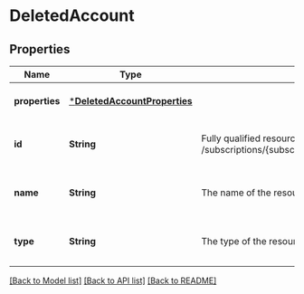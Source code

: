 # DeletedAccount


## Properties
Name | Type | Description | Notes
------------ | ------------- | ------------- | -------------
**properties** | [***DeletedAccountProperties**](DeletedAccountProperties.md) |  | [optional] [default to nothing]
**id** | **String** | Fully qualified resource ID for the resource. Ex - /subscriptions/{subscriptionId}/resourceGroups/{resourceGroupName}/providers/{resourceProviderNamespace}/{resourceType}/{resourceName} | [optional] [readonly] [default to nothing]
**name** | **String** | The name of the resource | [optional] [readonly] [default to nothing]
**type** | **String** | The type of the resource. E.g. \&quot;Microsoft.Compute/virtualMachines\&quot; or \&quot;Microsoft.Storage/storageAccounts\&quot; | [optional] [readonly] [default to nothing]


[[Back to Model list]](../README.md#models) [[Back to API list]](../README.md#api-endpoints) [[Back to README]](../README.md)


